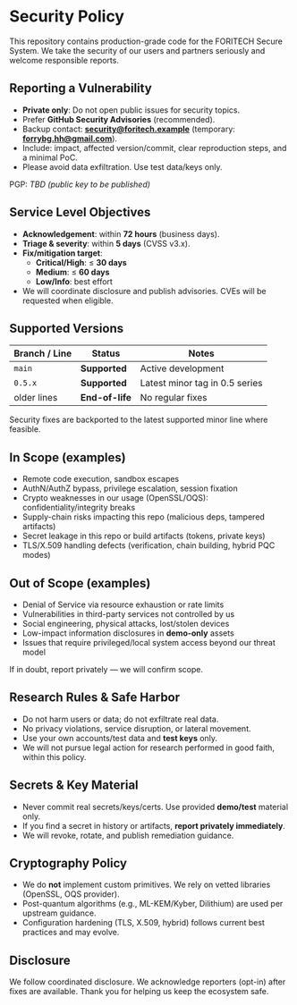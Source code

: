 # Security Policy

This repository contains production-grade code for the FORITECH Secure System.
We take the security of our users and partners seriously and welcome responsible reports.

## Reporting a Vulnerability

- **Private only**: Do not open public issues for security topics.
- Prefer **GitHub Security Advisories** (recommended).
- Backup contact: **security@foritech.example** (temporary: **forrybg.hh@gmail.com**).
- Include: impact, affected version/commit, clear reproduction steps, and a minimal PoC.
- Please avoid data exfiltration. Use test data/keys only.

PGP: *TBD (public key to be published)*

## Service Level Objectives

- **Acknowledgement**: within **72 hours** (business days).
- **Triage & severity**: within **5 days** (CVSS v3.x).
- **Fix/mitigation target**:
  - **Critical/High**: ≤ **30 days**
  - **Medium**: ≤ **60 days**
  - **Low/Info**: best effort
- We will coordinate disclosure and publish advisories. CVEs will be requested when eligible.

## Supported Versions

| Branch / Line | Status              | Notes                          |
|---------------|---------------------|--------------------------------|
| `main`        | **Supported**       | Active development             |
| `0.5.x`       | **Supported**       | Latest minor tag in 0.5 series |
| older lines   | **End-of-life**     | No regular fixes               |

Security fixes are backported to the latest supported minor line where feasible.

## In Scope (examples)

- Remote code execution, sandbox escapes
- AuthN/AuthZ bypass, privilege escalation, session fixation
- Crypto weaknesses in our usage (OpenSSL/OQS): confidentiality/integrity breaks
- Supply-chain risks impacting this repo (malicious deps, tampered artifacts)
- Secret leakage in this repo or build artifacts (tokens, private keys)
- TLS/X.509 handling defects (verification, chain building, hybrid PQC modes)

## Out of Scope (examples)

- Denial of Service via resource exhaustion or rate limits
- Vulnerabilities in third-party services not controlled by us
- Social engineering, physical attacks, lost/stolen devices
- Low-impact information disclosures in **demo-only** assets
- Issues that require privileged/local system access beyond our threat model

If in doubt, report privately — we will confirm scope.

## Research Rules & Safe Harbor

- Do not harm users or data; do not exfiltrate real data.
- No privacy violations, service disruption, or lateral movement.
- Use your own accounts/test data and **test keys** only.
- We will not pursue legal action for research performed in good faith, within this policy.

## Secrets & Key Material

- Never commit real secrets/keys/certs. Use provided **demo/test** material only.
- If you find a secret in history or artifacts, **report privately immediately**.
- We will revoke, rotate, and publish remediation guidance.

## Cryptography Policy

- We do **not** implement custom primitives. We rely on vetted libraries (OpenSSL, OQS provider).
- Post-quantum algorithms (e.g., ML-KEM/Kyber, Dilithium) are used per upstream guidance.
- Configuration hardening (TLS, X.509, hybrid) follows current best practices and may evolve.

## Disclosure

We follow coordinated disclosure. We acknowledge reporters (opt-in) after fixes are available.
Thank you for helping us keep the ecosystem safe.
